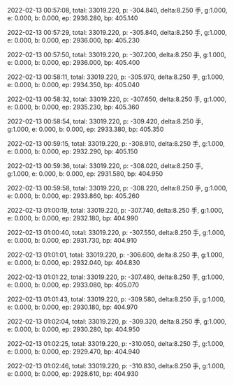 2022-02-13 00:57:08, total: 33019.220, p: -304.840, delta:8.250 手, g:1.000, e: 0.000, b: 0.000, ep: 2936.280, bp: 405.140

2022-02-13 00:57:29, total: 33019.220, p: -305.840, delta:8.250 手, g:1.000, e: 0.000, b: 0.000, ep: 2936.000, bp: 405.230

2022-02-13 00:57:50, total: 33019.220, p: -307.200, delta:8.250 手, g:1.000, e: 0.000, b: 0.000, ep: 2936.000, bp: 405.400

2022-02-13 00:58:11, total: 33019.220, p: -305.970, delta:8.250 手, g:1.000, e: 0.000, b: 0.000, ep: 2934.350, bp: 405.040

2022-02-13 00:58:32, total: 33019.220, p: -307.650, delta:8.250 手, g:1.000, e: 0.000, b: 0.000, ep: 2935.230, bp: 405.360

2022-02-13 00:58:54, total: 33019.220, p: -309.420, delta:8.250 手, g:1.000, e: 0.000, b: 0.000, ep: 2933.380, bp: 405.350

2022-02-13 00:59:15, total: 33019.220, p: -308.910, delta:8.250 手, g:1.000, e: 0.000, b: 0.000, ep: 2932.290, bp: 405.150

2022-02-13 00:59:36, total: 33019.220, p: -308.020, delta:8.250 手, g:1.000, e: 0.000, b: 0.000, ep: 2931.580, bp: 404.950

2022-02-13 00:59:58, total: 33019.220, p: -308.220, delta:8.250 手, g:1.000, e: 0.000, b: 0.000, ep: 2933.860, bp: 405.260

2022-02-13 01:00:19, total: 33019.220, p: -307.740, delta:8.250 手, g:1.000, e: 0.000, b: 0.000, ep: 2932.180, bp: 404.990

2022-02-13 01:00:40, total: 33019.220, p: -307.550, delta:8.250 手, g:1.000, e: 0.000, b: 0.000, ep: 2931.730, bp: 404.910

2022-02-13 01:01:01, total: 33019.220, p: -306.600, delta:8.250 手, g:1.000, e: 0.000, b: 0.000, ep: 2932.040, bp: 404.830

2022-02-13 01:01:22, total: 33019.220, p: -307.480, delta:8.250 手, g:1.000, e: 0.000, b: 0.000, ep: 2933.080, bp: 405.070

2022-02-13 01:01:43, total: 33019.220, p: -309.580, delta:8.250 手, g:1.000, e: 0.000, b: 0.000, ep: 2930.180, bp: 404.970

2022-02-13 01:02:04, total: 33019.220, p: -309.320, delta:8.250 手, g:1.000, e: 0.000, b: 0.000, ep: 2930.280, bp: 404.950

2022-02-13 01:02:25, total: 33019.220, p: -310.050, delta:8.250 手, g:1.000, e: 0.000, b: 0.000, ep: 2929.470, bp: 404.940

2022-02-13 01:02:46, total: 33019.220, p: -310.830, delta:8.250 手, g:1.000, e: 0.000, b: 0.000, ep: 2928.610, bp: 404.930